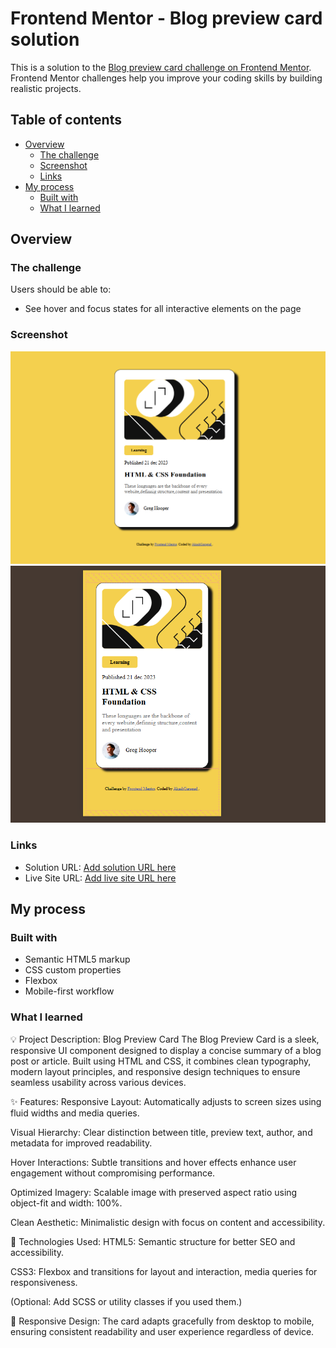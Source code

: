 # Frontend Mentor - Blog preview card solution

This is a solution to the [Blog preview card challenge on Frontend Mentor](https://www.frontendmentor.io/challenges/blog-preview-card-ckPaj01IcS). Frontend Mentor challenges help you improve your coding skills by building realistic projects. 

## Table of contents

- [Overview](#overview)
  - [The challenge](#the-challenge)
  - [Screenshot](#screenshot)
  - [Links](#links)
- [My process](#my-process)
  - [Built with](#built-with)
  - [What I learned](#what-i-learned)



## Overview

### The challenge

Users should be able to:

- See hover and focus states for all interactive elements on the page

### Screenshot

![desktop view](./desktop%20screenshot.png)
![Mobile view](./Mobile%20view%20screenshot.png)

### Links

- Solution URL: [Add solution URL here](https://your-solution-url.com)
- Live Site URL: [Add live site URL here](https://your-live-site-url.com)

## My process

### Built with

- Semantic HTML5 markup
- CSS custom properties
- Flexbox
- Mobile-first workflow

### What I learned
💡 Project Description: Blog Preview Card
The Blog Preview Card is a sleek, responsive UI component designed to display a concise summary of a blog post or article. Built using HTML and CSS, it combines clean typography, modern layout principles, and responsive design techniques to ensure seamless usability across various devices.

✨ Features:
Responsive Layout: Automatically adjusts to screen sizes using fluid widths and media queries.

Visual Hierarchy: Clear distinction between title, preview text, author, and metadata for improved readability.

Hover Interactions: Subtle transitions and hover effects enhance user engagement without compromising performance.

Optimized Imagery: Scalable image with preserved aspect ratio using object-fit and width: 100%.

Clean Aesthetic: Minimalistic design with focus on content and accessibility.

🔧 Technologies Used:
HTML5: Semantic structure for better SEO and accessibility.

CSS3: Flexbox and transitions for layout and interaction, media queries for responsiveness.

(Optional: Add SCSS or utility classes if you used them.)

📱 Responsive Design:
The card adapts gracefully from desktop to mobile, ensuring consistent readability and user experience regardless of device.

